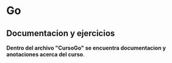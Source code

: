 # Go

## Documentacion y ejercicios

**Dentro del archivo "CursoGo" se encuentra documentacion y anotaciones acerca del curso**.
